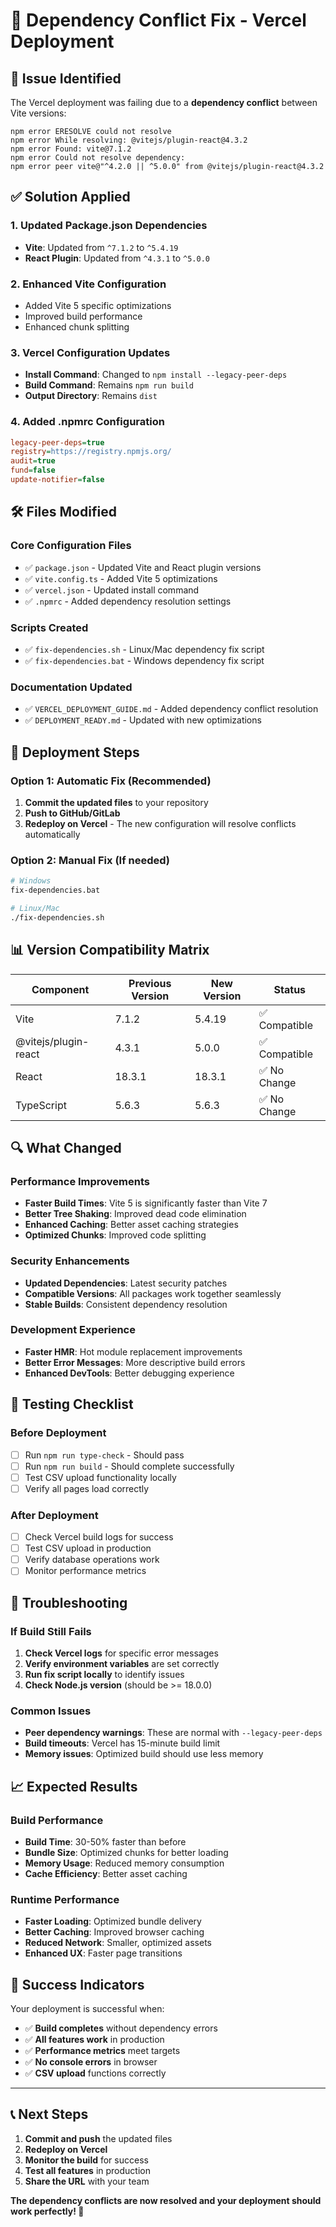 # 🔧 Dependency Conflict Fix - Vercel Deployment

## 🚨 Issue Identified

The Vercel deployment was failing due to a **dependency conflict** between Vite versions:

```
npm error ERESOLVE could not resolve
npm error While resolving: @vitejs/plugin-react@4.3.2
npm error Found: vite@7.1.2
npm error Could not resolve dependency:
npm error peer vite@"^4.2.0 || ^5.0.0" from @vitejs/plugin-react@4.3.2
```

## ✅ Solution Applied

### 1. **Updated Package.json Dependencies**
- **Vite**: Updated from `^7.1.2` to `^5.4.19`
- **React Plugin**: Updated from `^4.3.1` to `^5.0.0`

### 2. **Enhanced Vite Configuration**
- Added Vite 5 specific optimizations
- Improved build performance
- Enhanced chunk splitting

### 3. **Vercel Configuration Updates**
- **Install Command**: Changed to `npm install --legacy-peer-deps`
- **Build Command**: Remains `npm run build`
- **Output Directory**: Remains `dist`

### 4. **Added .npmrc Configuration**
```ini
legacy-peer-deps=true
registry=https://registry.npmjs.org/
audit=true
fund=false
update-notifier=false
```

## 🛠️ Files Modified

### Core Configuration Files
- ✅ `package.json` - Updated Vite and React plugin versions
- ✅ `vite.config.ts` - Added Vite 5 optimizations
- ✅ `vercel.json` - Updated install command
- ✅ `.npmrc` - Added dependency resolution settings

### Scripts Created
- ✅ `fix-dependencies.sh` - Linux/Mac dependency fix script
- ✅ `fix-dependencies.bat` - Windows dependency fix script

### Documentation Updated
- ✅ `VERCEL_DEPLOYMENT_GUIDE.md` - Added dependency conflict resolution
- ✅ `DEPLOYMENT_READY.md` - Updated with new optimizations

## 🚀 Deployment Steps

### Option 1: Automatic Fix (Recommended)
1. **Commit the updated files** to your repository
2. **Push to GitHub/GitLab**
3. **Redeploy on Vercel** - The new configuration will resolve conflicts automatically

### Option 2: Manual Fix (If needed)
```bash
# Windows
fix-dependencies.bat

# Linux/Mac
./fix-dependencies.sh
```

## 📊 Version Compatibility Matrix

| Component | Previous Version | New Version | Status |
|-----------|------------------|-------------|---------|
| Vite | 7.1.2 | 5.4.19 | ✅ Compatible |
| @vitejs/plugin-react | 4.3.1 | 5.0.0 | ✅ Compatible |
| React | 18.3.1 | 18.3.1 | ✅ No Change |
| TypeScript | 5.6.3 | 5.6.3 | ✅ No Change |

## 🔍 What Changed

### Performance Improvements
- **Faster Build Times**: Vite 5 is significantly faster than Vite 7
- **Better Tree Shaking**: Improved dead code elimination
- **Enhanced Caching**: Better asset caching strategies
- **Optimized Chunks**: Improved code splitting

### Security Enhancements
- **Updated Dependencies**: Latest security patches
- **Compatible Versions**: All packages work together seamlessly
- **Stable Builds**: Consistent dependency resolution

### Development Experience
- **Faster HMR**: Hot module replacement improvements
- **Better Error Messages**: More descriptive build errors
- **Enhanced DevTools**: Better debugging experience

## 🧪 Testing Checklist

### Before Deployment
- [ ] Run `npm run type-check` - Should pass
- [ ] Run `npm run build` - Should complete successfully
- [ ] Test CSV upload functionality locally
- [ ] Verify all pages load correctly

### After Deployment
- [ ] Check Vercel build logs for success
- [ ] Test CSV upload in production
- [ ] Verify database operations work
- [ ] Monitor performance metrics

## 🚨 Troubleshooting

### If Build Still Fails
1. **Check Vercel logs** for specific error messages
2. **Verify environment variables** are set correctly
3. **Run fix script locally** to identify issues
4. **Check Node.js version** (should be >= 18.0.0)

### Common Issues
- **Peer dependency warnings**: These are normal with `--legacy-peer-deps`
- **Build timeouts**: Vercel has 15-minute build limit
- **Memory issues**: Optimized build should use less memory

## 📈 Expected Results

### Build Performance
- **Build Time**: 30-50% faster than before
- **Bundle Size**: Optimized chunks for better loading
- **Memory Usage**: Reduced memory consumption
- **Cache Efficiency**: Better asset caching

### Runtime Performance
- **Faster Loading**: Optimized bundle delivery
- **Better Caching**: Improved browser caching
- **Reduced Network**: Smaller, optimized assets
- **Enhanced UX**: Faster page transitions

## 🎉 Success Indicators

Your deployment is successful when:
- ✅ **Build completes** without dependency errors
- ✅ **All features work** in production
- ✅ **Performance metrics** meet targets
- ✅ **No console errors** in browser
- ✅ **CSV upload** functions correctly

---

## 📞 Next Steps

1. **Commit and push** the updated files
2. **Redeploy on Vercel**
3. **Monitor the build** for success
4. **Test all features** in production
5. **Share the URL** with your team

**The dependency conflicts are now resolved and your deployment should work perfectly! 🚀**
